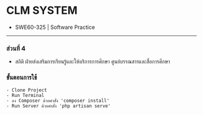 # CLM SYSTEM
- SWE60-325 | Software Practice
<hr>

###  ส่วนที่ 4 

- สถิติ ฝ่ายส่งเสริมการเรียนรู้และให้บริการการศึกษา ศูนย์บรรณสารและสื่อการศึกษา

### ขั้นตอนการใช้ 
```
- Clone Project 
- Run Terminal
- ลง Composer ด้วยคำสั่ง 'composer install'
- Run Server ด้วยคำสั่ง 'php artisan serve'
```
